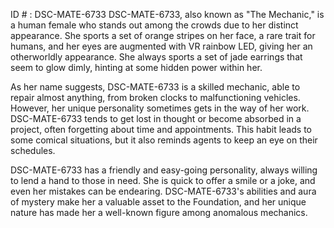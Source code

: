 ID # : DSC-MATE-6733
DSC-MATE-6733, also known as "The Mechanic," is a human female who stands out among the crowds due to her distinct appearance. She sports a set of orange stripes on her face, a rare trait for humans, and her eyes are augmented with VR rainbow LED, giving her an otherworldly appearance. She always sports a set of jade earrings that seem to glow dimly, hinting at some hidden power within her.

As her name suggests, DSC-MATE-6733 is a skilled mechanic, able to repair almost anything, from broken clocks to malfunctioning vehicles. However, her unique personality sometimes gets in the way of her work. DSC-MATE-6733 tends to get lost in thought or become absorbed in a project, often forgetting about time and appointments. This habit leads to some comical situations, but it also reminds agents to keep an eye on their schedules.

DSC-MATE-6733 has a friendly and easy-going personality, always willing to lend a hand to those in need. She is quick to offer a smile or a joke, and even her mistakes can be endearing. DSC-MATE-6733's abilities and aura of mystery make her a valuable asset to the Foundation, and her unique nature has made her a well-known figure among anomalous mechanics.